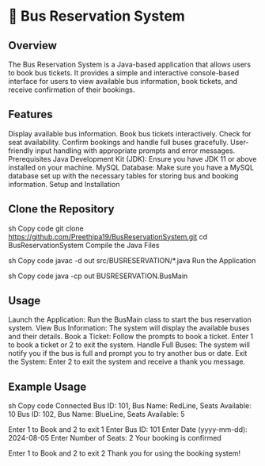 # 🚌 Bus Reservation System
## Overview
The Bus Reservation System is a Java-based application that allows users to book bus tickets. It provides a simple and interactive console-based interface for users to view available bus information, book tickets, and receive confirmation of their bookings.

## Features
Display available bus information.
Book bus tickets interactively.
Check for seat availability.
Confirm bookings and handle full buses gracefully.
User-friendly input handling with appropriate prompts and error messages.
Prerequisites
Java Development Kit (JDK): Ensure you have JDK 11 or above installed on your machine.
MySQL Database: Make sure you have a MySQL database set up with the necessary tables for storing bus and booking information.
Setup and Installation
## Clone the Repository

sh
Copy code
git clone https://github.com/Preethipa19/BusReservationSystem.git
cd BusReservationSystem
Compile the Java Files

sh
Copy code
javac -d out src/BUSRESERVATION/*.java
Run the Application

sh
Copy code
java -cp out BUSRESERVATION.BusMain

## Usage
Launch the Application: Run the BusMain class to start the bus reservation system.
View Bus Information: The system will display the available buses and their details.
Book a Ticket: Follow the prompts to book a ticket. Enter 1 to book a ticket or 2 to exit the system.
Handle Full Buses: The system will notify you if the bus is full and prompt you to try another bus or date.
Exit the System: Enter 2 to exit the system and receive a thank you message.
## Example Usage
sh
Copy code
Connected
Bus ID: 101, Bus Name: RedLine, Seats Available: 10
Bus ID: 102, Bus Name: BlueLine, Seats Available: 5

Enter 1 to Book and 2 to exit
1
Enter Bus ID: 101
Enter Date (yyyy-mm-dd): 2024-08-05
Enter Number of Seats: 2
Your booking is confirmed

Enter 1 to Book and 2 to exit
2
Thank you for using the booking system!
